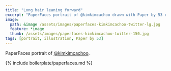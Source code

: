 ```yaml
---
title: "Long hair leaning forward"
excerpt: "PaperFaces portrait of @kimkimcachoo drawn with Paper by 53 on an iPad."
image: 
  path: &image /assets/images/paperfaces-kimkimcachoo-twitter-lg.jpg 
  feature: *image
  thumb: /assets/images/paperfaces-kimkimcachoo-twitter-150.jpg
tags: [portrait, illustration, Paper by 53]
---
```


PaperFaces portrait of [@kimkimcachoo](http://twitter.com/kimkimcachoo).

{% include boilerplate/paperfaces.md %}